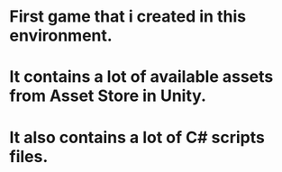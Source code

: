 # First game that i created in this environment. 
# It contains a lot of available assets from Asset Store in Unity. 
# It also contains a lot of C# scripts files. 
